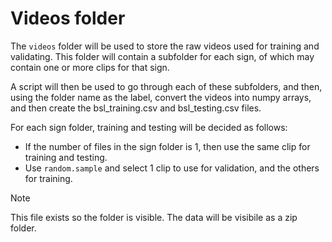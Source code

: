 # Videos folder

The `videos` folder will be used to store the raw videos used for training and validating.
This folder will contain a subfolder for each sign, of which may contain one or more clips for that sign.

A script will then be used to go through each of these subfolders, and then, using the folder name as the label, convert the videos into numpy arrays, and then create the bsl_training.csv and bsl_testing.csv files.

For each sign folder, training and testing will be decided as follows:

- If the number of files in the sign folder is 1, then use the same clip for training and testing.
- Use `random.sample` and select 1 clip to use for validation, and the others for training.

> [!NOTE]
> This file exists so the folder is visible. The data will be visibile as a zip folder.
